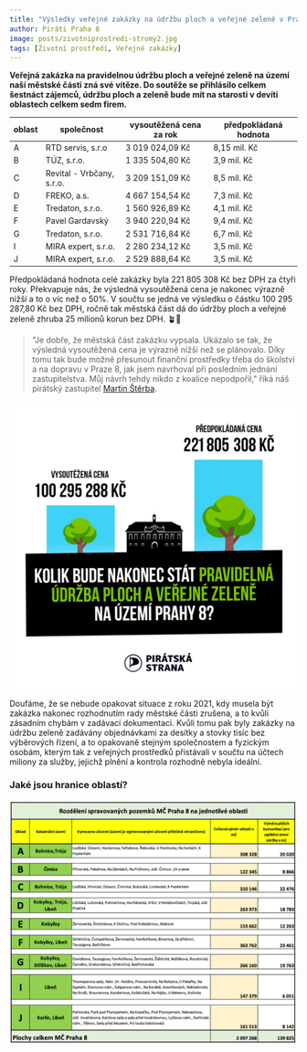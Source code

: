 ```yaml
---
title: "Výsledky veřejné zakázky na údržbu ploch a veřejné zeleně v Praze 8 ukázaly, že to jde o polovinu levněji"
author: Piráti Praha 8
image: posts/zivotniprostredi-stromy2.jpg
tags: [Životní prostředí, Veřejné zakázky]
---
```


**Veřejná zakázka na pravidelnou údržbu ploch a veřejné zeleně na území naší městské části zná své vítěze. Do soutěže se přihlásilo celkem šestnáct zájemců, údržbu ploch a zeleně bude mít na starosti v devíti oblastech celkem sedm firem.**

| oblast   | společnost                | vysoutěžená cena za rok | předpokládaná hodnota | 
|----------|---------------------------|-------------------------|-----------------------|
| A        | RTD servis, s.r.o         | 3 019 024,09 Kč         | 8,15 mil. Kč          |
| B        | TÚZ, s.r.o.               | 1 335 504,80 Kč         | 3,9 mil. Kč           |
| C        | Revital - Vrbčany, s.r.o. | 3 209 151,09 Kč         | 8,5 mil. Kč           |
| D        | FREKO, a.s.               | 4 667 154,54 Kč         | 7,3 mil. Kč           | 
| E        | Tredaton, s.r.o.          | 1 560 926,89 Kč         | 4,1 mil. Kč           |
| F        | Pavel Gardavský           | 3 940 220,94 Kč         | 9,4 mil. Kč           |
| G        | Tredaton, s.r.o.          | 2 531 716,84 Kč         | 6,7 mil. Kč           |
| I        | MIRA expert, s.r.o.       | 2 280 234,12 Kč         | 3,5 mil. Kč           |
| J        | MIRA expert, s.r.o.       | 2 529 888,64 Kč         | 3,5 mil. Kč           |

Předpokládaná hodnota celé zakázky byla 221  805  308 Kč bez DPH za čtyři roky. Překvapuje nás, že výsledná vysoutěžená cena je nakonec výrazně nižší a to o víc než o 50%. V součtu se jedná ve výsledku o částku 100 295 287,80 Kč bez DPH, ročně tak městská část dá do údržby ploch a veřejné zeleně zhruba 25 milionů korun bez DPH. 🪴🌲

>"Je dobře, že městská část zakázku vypsala. Ukázalo se tak, že výsledná vysoutěžená cena je výrazně nižší než se plánovalo. Díky tomu tak bude možné přesunout finanční prostředky třeba do školství a na dopravu v Praze 8, jak jsem navrhoval při posledním jednání zastupitelstva. Můj návrh tehdy nikdo z koalice nepodpořil," říká náš pirátský zastupitel [Martin Štěrba](http://praha8.pirati.cz/lide/martin-sterba.html).

![Oblasti úklidu - Praha 8](/assets/img/posts/uklid2024-graf.jpg)

Doufáme, že se nebude opakovat situace z roku 2021, kdy musela být zakázka nakonec rozhodnutím rady městské části zrušena, a to kvůli zásadním chybám v zadávací dokumentaci. Kvůli tomu pak byly zakázky na údržbu zeleně zadávány objednávkami za desítky a stovky tisíc bez výběrových řízení, a to opakovaně stejným společnostem a fyzickým osobám, kterým tak z veřejných prostředků přistávali v součtu na účtech miliony za služby, jejichž plnění a kontrola rozhodně nebyla ideální.

### Jaké jsou hranice oblastí?

![Oblasti úklidu - Praha 8](/assets/img/posts/uklid2024-oblasti.png)


